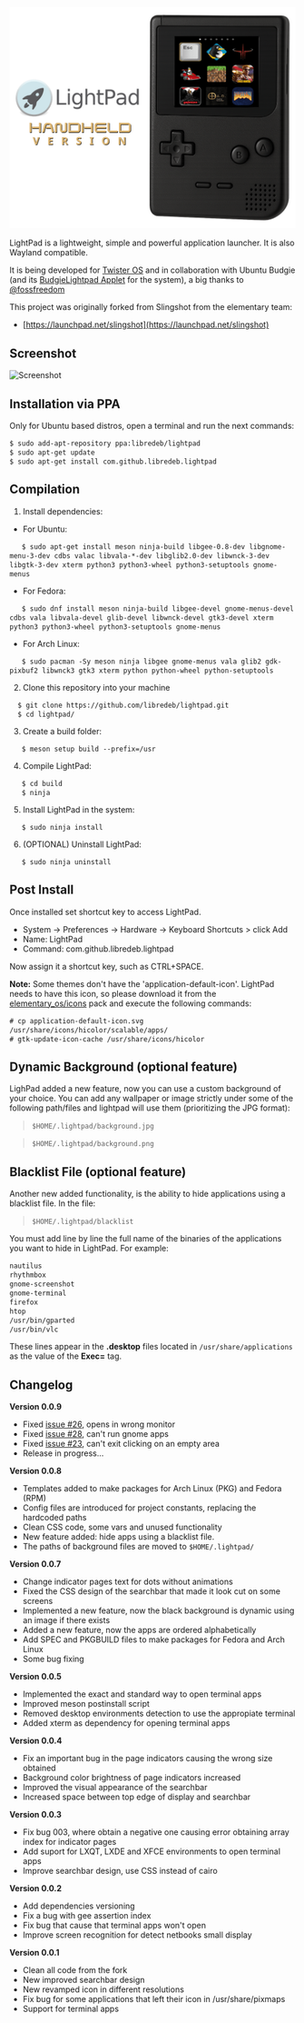 ![LightPad](https://raw.githubusercontent.com/libredeb/lightpad/master/logo.png)

LightPad is a lightweight, simple and powerful application launcher. It is also Wayland compatible.

It is being developed for [Twister OS](https://twisteros.com/) and in collaboration with Ubuntu Budgie (and its [BudgieLightpad Applet](https://github.com/ubuntubudgie/budgie-lightpad-applet) for the system), a big thanks to [@fossfreedom](https://github.com/fossfreedom)

This project was originally forked from Slingshot from the elementary team:

  * [https://launchpad.net/slingshot](https://launchpad.net/slingshot)

## Screenshot
![Screenshot](https://raw.githubusercontent.com/libredeb/lightpad/master/screenshot.png)

## Installation via PPA
Only for Ubuntu based distros, open a terminal and run the next commands:
```
$ sudo add-apt-repository ppa:libredeb/lightpad
$ sudo apt-get update
$ sudo apt-get install com.github.libredeb.lightpad
```

## Compilation

   1. Install dependencies:
   * For Ubuntu:
   ```
      $ sudo apt-get install meson ninja-build libgee-0.8-dev libgnome-menu-3-dev cdbs valac libvala-*-dev libglib2.0-dev libwnck-3-dev libgtk-3-dev xterm python3 python3-wheel python3-setuptools gnome-menus
   ```
   * For Fedora:
   ```
      $ sudo dnf install meson ninja-build libgee-devel gnome-menus-devel cdbs vala libvala-devel glib-devel libwnck-devel gtk3-devel xterm python3 python3-wheel python3-setuptools gnome-menus
   ```
   * For Arch Linux:
   ```
      $ sudo pacman -Sy meson ninja libgee gnome-menus vala glib2 gdk-pixbuf2 libwnck3 gtk3 xterm python python-wheel python-setuptools
   ```
   2. Clone this repository into your machine
   ```
     $ git clone https://github.com/libredeb/lightpad.git
     $ cd lightpad/
   ```
   3. Create a build folder:
   ```
      $ meson setup build --prefix=/usr
   ```
   4. Compile LightPad:
   ```
      $ cd build
      $ ninja
   ```
   5. Install LightPad in the system:
   ```
      $ sudo ninja install
   ```
   6. (OPTIONAL) Uninstall LightPad:
   ```
      $ sudo ninja uninstall
   ```

## Post Install

Once installed set shortcut key to access LightPad.

  * System -> Preferences -> Hardware -> Keyboard Shortcuts > click Add
  * Name: LightPad
  * Command: com.github.libredeb.lightpad

Now assign it a shortcut key, such as CTRL+SPACE.

**Note:** Some themes don't have the 'application-default-icon'. LightPad needs to have this icon, so please download it from the [elementary_os/icons](https://github.com/elementary/icons/blob/master/apps/128/application-default-icon.svg) pack and execute the following commands:
```
# cp application-default-icon.svg /usr/share/icons/hicolor/scalable/apps/
# gtk-update-icon-cache /usr/share/icons/hicolor
```

## Dynamic Background (optional feature)

LighPad added a new feature, now you can use a custom background of your choice. You can add any wallpaper or image strictly under some of the following path/files and lightpad will use them (prioritizing the JPG format):
> `$HOME/.lightpad/background.jpg`

> `$HOME/.lightpad/background.png`

## Blacklist File (optional feature)

Another new added functionality, is the ability to hide applications using a blacklist file. In the file:
> `$HOME/.lightpad/blacklist`

You must add line by line the full name of the binaries of the applications you want to hide in LightPad. For example:
```
nautilus
rhythmbox
gnome-screenshot
gnome-terminal
firefox
htop
/usr/bin/gparted
/usr/bin/vlc
```

These lines appear in the **.desktop** files located in `/usr/share/applications` as the value of the **Exec=** tag.


## Changelog
**Version 0.0.9**
* Fixed [issue #26](https://github.com/libredeb/lightpad/issues/26), opens in wrong monitor
* Fixed [issue #28](https://github.com/libredeb/lightpad/issues/28), can't run gnome apps
* Fixed [issue #23](https://github.com/libredeb/lightpad/issues/23), can't exit clicking on an empty area
* Release in progress... 

**Version 0.0.8**
* Templates added to make packages for Arch Linux (PKG) and Fedora (RPM)
* Config files are introduced for project constants, replacing the hardcoded paths
* Clean CSS code, some vars and unused functionality
* New feature added: hide apps using a blacklist file.
* The paths of background files are moved to `$HOME/.lightpad/`

**Version 0.0.7**
* Change indicator pages text for dots without animations
* Fixed the CSS design of the searchbar that made it look cut on some screens
* Implemented a new feature, now the black background is dynamic using an image if there exists
* Added a new feature, now the apps are ordered alphabetically
* Add SPEC and PKGBUILD files to make packages for Fedora and Arch Linux
* Some bug fixing

**Version 0.0.5**
* Implemented the exact and standard way to open terminal apps
* Improved meson postinstall script
* Removed desktop environments detection to use the appropiate terminal
* Added xterm as dependency for opening terminal apps

**Version 0.0.4**
* Fix an important bug in the page indicators causing the wrong size obtained
* Background color brightness of page indicators increased
* Improved the visual appearance of the searchbar
* Increased space between top edge of display and searchbar

**Version 0.0.3**
* Fix bug 003, where obtain a negative one causing error obtaining array index for indicator pages
* Add suport for LXQT, LXDE and XFCE environments to open terminal apps
* Improve searchbar design, use CSS instead of cairo

**Version 0.0.2**
* Add dependencies versioning
* Fix a bug with gee assertion index
* Fix bug that cause that terminal apps won't open
* Improve screen recognition for detect netbooks small display

**Version 0.0.1**
* Clean all code from the fork
* New improved searchbar design
* New revamped icon in different resolutions
* Fix bug for some applications that left their icon in /usr/share/pixmaps
* Support for terminal apps
